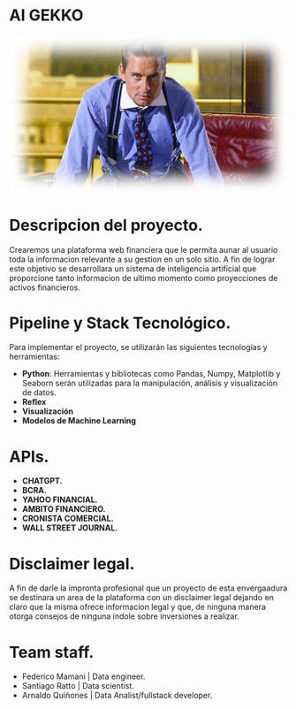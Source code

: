 # AI GEKKO
##### ![](https://github.com/arnaldoquinones/henry_ai/blob/master/media/ia_gekko.png?raw=true)

# Descripcion del proyecto.

Crearemos una plataforma web financiera que le permita aunar al usuario toda la informacion relevante a su gestion en un solo sitio. A fin de lograr este objetivo se desarrollara un sistema de inteligencia artificial que proporcione tanto informacion de ultimo momento como proyecciones de activos financieros.

# Pipeline y Stack Tecnológico.

Para implementar el proyecto, se utilizarán las siguientes tecnologías y herramientas:

- **Python**: Herramientas y bibliotecas como Pandas, Numpy, Matplotlib y Seaborn serán utilizadas para la manipulación, análisis y visualización de datos.
- **Reflex** 
- **Visualización**
- **Modelos de Machine Learning**

# APIs.

- **CHATGPT.**
- **BCRA.**
- **YAHOO FINANCIAL.**
- **AMBITO FINANCIERO.**
- **CRONISTA COMERCIAL.**
- **WALL STREET JOURNAL.**

# Disclaimer legal.

A fin de darle la impronta profesional que un proyecto de esta envergaadura se destinara un area de la plataforma con un disclaimer legal dejando en claro que la misma ofrece informacion legal y que, de ninguna manera otorga consejos de ninguna indole sobre inversiones a realizar. 

# Team staff.

- Federico Mamani  | Data engineer.
- Santiago Ratto   | Data scientist.
- Arnaldo Quiñones | Data Analist/fullstack developer.




